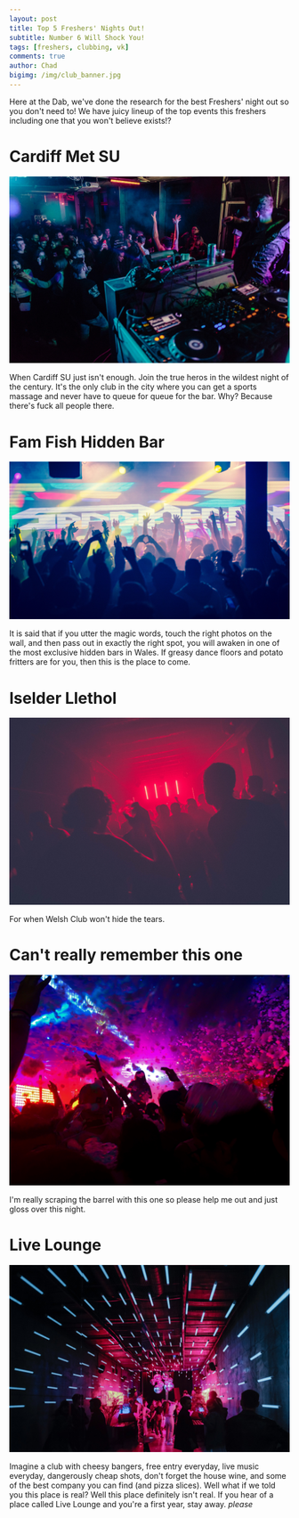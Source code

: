 ```yaml
---
layout: post
title: Top 5 Freshers' Nights Out!
subtitle: Number 6 Will Shock You!
tags: [freshers, clubbing, vk]
comments: true
author: Chad
bigimg: /img/club_banner.jpg
---
```


Here at the Dab, we've done the research for the best Freshers' night out so you don't need to! We have juicy lineup of the top events this freshers including one that you won't believe exists!?

# Cardiff Met SU
![Cardiff Met SU](/img/club_1.jpg)

When Cardiff SU just isn't enough. Join the true heros in the wildest night of the century. It's the only club in the city where you can get a sports massage and never have to queue for queue for the bar. Why? Because there's fuck all people there.

# Fam Fish Hidden Bar
![Fam Fish](/img/club_2.jpg)

It is said that if you utter the magic words, touch the right photos on the wall, and then pass out in exactly the right spot, you will awaken in one of the most exclusive hidden bars in Wales. If greasy dance floors and potato fritters are for you, then this is the place to come.

# Iselder Llethol
![Crippling Depression](/img/club_3.jpg)

For when Welsh Club won't hide the tears.

# Can't really remember this one
![Hello there](/img/club_4.jpg)

I'm really scraping the barrel with this one so please help me out and just gloss over this night.

# Live Lounge
![???](/img/club_5.jpg)

Imagine a club with cheesy bangers, free entry everyday, live music everyday, dangerously cheap shots, don't forget the house wine, and some of the best company you can find (and pizza slices). Well what if we told you this place is real? Well this place definitely isn't real. If you hear of a place called Live Lounge and you're a first year, stay away. _please_